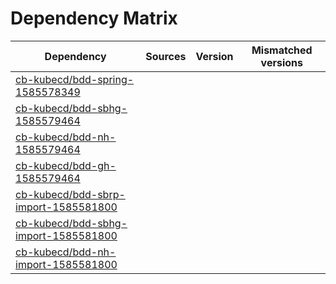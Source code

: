 # Dependency Matrix

Dependency | Sources | Version | Mismatched versions
---------- | ------- | ------- | -------------------
[cb-kubecd/bdd-spring-1585578349](https://github.com/cb-kubecd/bdd-spring-1585578349.git) |  | []() | 
[cb-kubecd/bdd-sbhg-1585579464](https://github.com/cb-kubecd/bdd-sbhg-1585579464.git) |  | []() | 
[cb-kubecd/bdd-nh-1585579464](https://github.com/cb-kubecd/bdd-nh-1585579464.git) |  | []() | 
[cb-kubecd/bdd-gh-1585579464](https://github.com/cb-kubecd/bdd-gh-1585579464.git) |  | []() | 
[cb-kubecd/bdd-sbrp-import-1585581800](https://github.com/cb-kubecd/bdd-sbrp-import-1585581800.git) |  | []() | 
[cb-kubecd/bdd-sbhg-import-1585581800](https://github.com/cb-kubecd/bdd-sbhg-import-1585581800.git) |  | []() | 
[cb-kubecd/bdd-nh-import-1585581800](https://github.com/cb-kubecd/bdd-nh-import-1585581800.git) |  | []() | 
